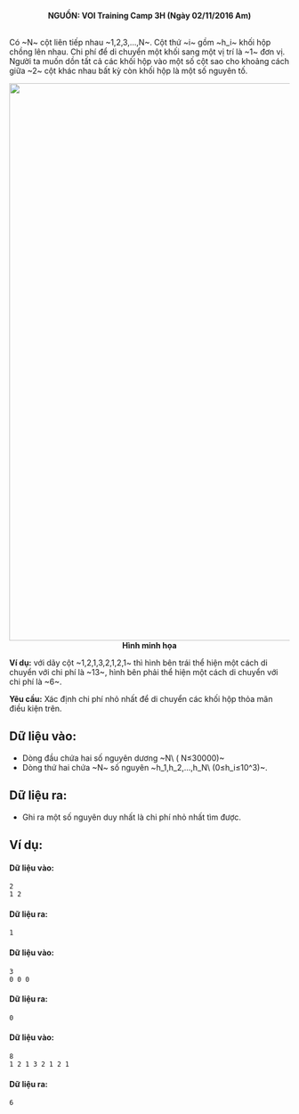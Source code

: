 **<center>NGUỒN: VOI Training Camp 3H  (Ngày 02/11/2016 Am)</center>**
<br>

Có ~N~ cột liên tiếp nhau ~1,2,3,…,N~. Cột thứ ~i~ gồm ~h_i~ khối hộp chồng lên nhau. Chi phí để di chuyển một khối sang một vị trí là ~1~ đơn vị. Người ta muốn dồn tất cả các khối hộp vào một số cột sao cho khoảng cách giữa ~2~ cột khác nhau bất kỳ còn khối hộp là một số nguyên tố.

<center><img src="/images/problems/1043/mountain.svg" width=1000px></center>
<center><b>Hình minh họa</b></center>

**Ví dụ:** với dãy cột ~1,2,1,3,2,1,2,1~ thì hình bên trái thể hiện một cách di chuyển với chi phí là ~13~, hình bên phải thể hiện một cách di chuyển với chi phí là ~6~.

**Yêu cầu:** Xác định chi phí nhỏ nhất để di chuyển các khối hộp thỏa mãn điều kiện trên.

## Dữ liệu vào:
- Dòng đầu chứa hai số nguyên dương  ~N\ ( N≤30000)~
- Dòng thứ hai chứa ~N~ số nguyên ~h_1,h_2,…,h_N\  (0≤h_i≤10^3)~.

## Dữ liệu ra:
- Ghi ra một số nguyên duy nhất là chi phí nhỏ nhất tìm được.

## Ví dụ:
#### Dữ liệu vào:
```
2
1 2
```

#### Dữ liệu ra:
```
1
```

#### Dữ liệu vào:
```
3
0 0 0
```

#### Dữ liệu ra:
```
0
```

#### Dữ liệu vào:
```
8
1 2 1 3 2 1 2 1
```

#### Dữ liệu ra:
```
6
```